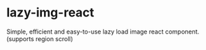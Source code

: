 # lazy-img-react
Simple, efficient and easy-to-use lazy load image react component. (supports region scroll)
